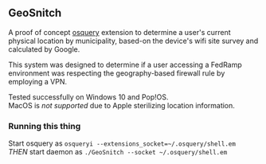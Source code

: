 ## GeoSnitch

A proof of concept [osquery](https://github.com/osquery/osquery) extension to determine a user's current physical location by municipality, based-on the device's wifi site survey and calculated by Google.  

This system was designed to determine if a user accessing a FedRamp environment was respecting the geography-based firewall rule by employing a VPN.  

Tested successfully on Windows 10 and Pop!OS.  
MacOS is _not supported_ due to Apple sterilizing location information.  

### Running this thing

Start osquery as `osqueryi --extensions_socket=~/.osquery/shell.em`  
_THEN_ start daemon as `./GeoSnitch --socket ~/.osquery/shell.em`  
